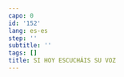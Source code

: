 ```yaml
---
capo: 0
id: '152'
lang: es-es
step: ''
subtitle: ''
tags: []
title: SI HOY ESCUCHÁIS SU VOZ
---
```

